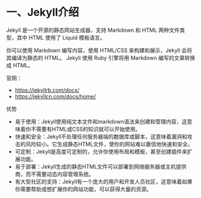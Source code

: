 # 一、Jekyll介绍
Jekyll 是一个开源的静态网站生成器，支持 Markdown 和 HTML 两种文件类型，其中 HTML 使用了 Liquid 模板语言。

你可以使用 Markdown 编写内容，使用 HTML/CSS 来构建和展示，Jekyll 会将其编译为静态的 HTML。
Jekyll 使用 Ruby 引擎将用 Markdown 编写的文章转换成 HTML。

官网：

- https://jekyllrb.com/docs/
- https://jekyllcn.com/docs/home/

优势

- 易于使用：Jekyll使用纯文本文件和markdown语法来创建和管理内容，这意味着你不需要有HTML或CSS的知识就可以开始使用。
- 快速和安全：Jekyll不处理任何服务器端的数据库或脚本，这意味着漏洞和攻击的风险较小。它生成静态HTML文件，使你的网站难以置信地快速和安全。
- 可定制：Jekyll是高度可定制的，允许你使用布局和模板，甚至创建插件来扩展功能。
- 易于部署：Jekyll生成的静态HTML文件可以部署到网络服务器或主机提供商，而不需要动态内容管理系统。
- 有大型社区的支持：Jekyll有一个庞大的用户和开发人员社区，这意味着如果你需要帮助或想扩展你的网站功能，可以获得大量的资源。
